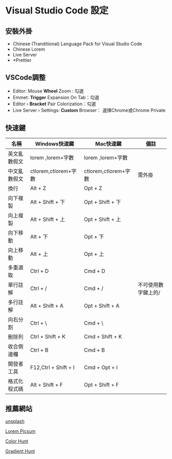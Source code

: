 # Visual Studio Code 設定

## 安裝外掛

- Chinese (Tranditional) Language Pack for Visual Studio Code
- Chinese Lorem
- Live Server
- *Prettier

## VSCode調整

- Editor: Mouse **Wheel** Zoom : 勾選
- Emmet: **Trigger** Expansion On Tab：勾選
- Editor › **Bracket** Pair Colorization：勾選
- Live Server › Settings: **Custom** Browser： 選擇Chrome或Chrome Private

## 快速鍵

| 名稱 | Windows快速鍵 | Mac快速鍵     |備註|
| -------- | -------- | -------- |---|
| 英文亂數假文    | lorem ,lorem+字數     | lorem ,lorem+字數     |
| 中文亂數假文    | ctlorem,ctlorem+字數 |  ctlorem,ctlorem+字數  | 需外掛|
| 換行           | Alt + Z | Opt + Z |
| 向下複製        | Alt + Shift + 下 | Opt + Shift + 下 |
| 向上複製        | Alt + Shift + 上 | Opt + Shift + 上 |
| 向下移動        | Alt + 下 | Opt + 下 |
| 向上移動        | Alt + 上 | Opt + 上 |
| 多重選取 | Ctrl + D | Cmd + D |
| 單行註解 | Ctrl + / | Cmd + / |  不可使用數字鍵上的/ |
| 多行註解 | Alt + Shift + A |   Opt + Shift + A
| 向右分割 | Ctrl + \ | Cmd + \ |
| 刪除列 | Ctrl + Shift + K | Cmd + Shift + K |
| 收合側邊欄 | Ctrl + B | Cmd + B |
| 開發者工具 | F12,Ctrl + Shift + I | Cmd + Opt + I |
| 格式化程式碼 | Alt + Shift + F | Opt + Shift + F|

## 推薦網站

[unsplash](https://unsplash.com/)

[Lorem Picsum](https://picsum.photos/)

[Color Hunt](https://colorhunt.co/)

[Gradient Hunt](https://gradienthunt.com/)
